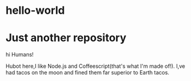 # hello-world
Just another repository
====================================
hi Humans!

Hubot here,I like Node.js and Coffeescript(that's what I'm made of!).
I,ve had tacos on the moon and fined them far superior to Earth tacos.
